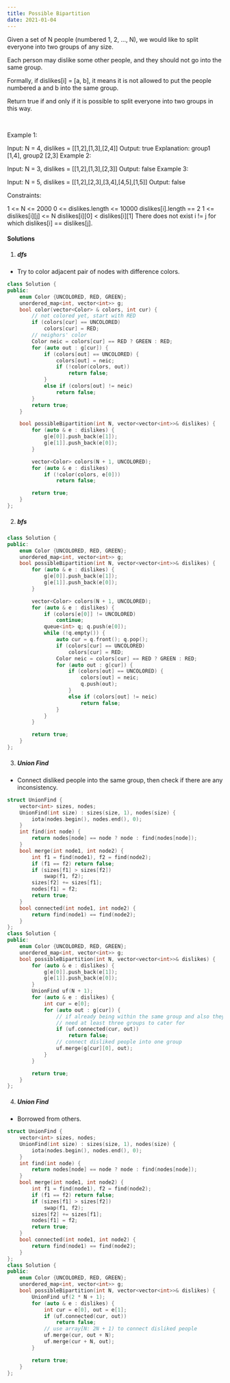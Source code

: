 ```yaml
---
title: Possible Bipartition
date: 2021-01-04
---
```

Given a set of N people (numbered 1, 2, ..., N), we would like to split everyone into two groups of any size.

Each person may dislike some other people, and they should not go into the same group. 

Formally, if dislikes[i] = [a, b], it means it is not allowed to put the people numbered a and b into the same group.

Return true if and only if it is possible to split everyone into two groups in this way.

 

Example 1:

Input: N = 4, dislikes = [[1,2],[1,3],[2,4]]
Output: true
Explanation: group1 [1,4], group2 [2,3]
Example 2:

Input: N = 3, dislikes = [[1,2],[1,3],[2,3]]
Output: false
Example 3:

Input: N = 5, dislikes = [[1,2],[2,3],[3,4],[4,5],[1,5]]
Output: false
 

Constraints:

1 <= N <= 2000
0 <= dislikes.length <= 10000
dislikes[i].length == 2
1 <= dislikes[i][j] <= N
dislikes[i][0] < dislikes[i][1]
There does not exist i != j for which dislikes[i] == dislikes[j].


#### Solutions

1. ##### dfs

- Try to color adjacent pair of nodes with difference colors.

```cpp
class Solution {
public:
    enum Color {UNCOLORED, RED, GREEN};
    unordered_map<int, vector<int>> g;
    bool color(vector<Color> & colors, int cur) {
        // not colored yet, start with RED
        if (colors[cur] == UNCOLORED)
            colors[cur] = RED;
        // neighors' color
        Color neic = colors[cur] == RED ? GREEN : RED;
        for (auto out : g[cur]) {
            if (colors[out] == UNCOLORED) {
                colors[out] = neic;
                if (!color(colors, out))
                    return false;
            }
            else if (colors[out] != neic)
                return false;
        }
        return true;
    }

    bool possibleBipartition(int N, vector<vector<int>>& dislikes) {
        for (auto & e : dislikes) {
            g[e[0]].push_back(e[1]);
            g[e[1]].push_back(e[0]);
        }

        vector<Color> colors(N + 1, UNCOLORED);
        for (auto & e : dislikes)
            if (!color(colors, e[0]))
                return false;

        return true;
    }
};

```

2. ##### bfs

```cpp
class Solution {
public:
    enum Color {UNCOLORED, RED, GREEN};
    unordered_map<int, vector<int>> g;
    bool possibleBipartition(int N, vector<vector<int>>& dislikes) {
        for (auto & e : dislikes) {
            g[e[0]].push_back(e[1]);
            g[e[1]].push_back(e[0]);
        }

        vector<Color> colors(N + 1, UNCOLORED);
        for (auto & e : dislikes) {
            if (colors[e[0]] != UNCOLORED)
                continue;
            queue<int> q; q.push(e[0]);
            while (!q.empty()) {
                auto cur = q.front(); q.pop();
                if (colors[cur] == UNCOLORED)
                    colors[cur] = RED;
                Color neic = colors[cur] == RED ? GREEN : RED;
                for (auto out : g[cur]) {
                    if (colors[out] == UNCOLORED) {
                        colors[out] = neic;
                        q.push(out);
                    }
                    else if (colors[out] != neic)
                        return false;
                }
            }
        }

        return true;
    }
};

```


3. ##### Union Find

- Connect disliked people into the same group, then check if there are any inconsistency.

```cpp
struct UnionFind {
    vector<int> sizes, nodes;
    UnionFind(int size) : sizes(size, 1), nodes(size) {
        iota(nodes.begin(), nodes.end(), 0);
    }
    int find(int node) {
        return nodes[node] == node ? node : find(nodes[node]);
    }
    bool merge(int node1, int node2) {
        int f1 = find(node1), f2 = find(node2);
        if (f1 == f2) return false;
        if (sizes[f1] > sizes[f2])
            swap(f1, f2);
        sizes[f2] += sizes[f1];
        nodes[f1] = f2;
        return true;
    }
    bool connected(int node1, int node2) {
        return find(node1) == find(node2);
    }
};
class Solution {
public:
    enum Color {UNCOLORED, RED, GREEN};
    unordered_map<int, vector<int>> g;
    bool possibleBipartition(int N, vector<vector<int>>& dislikes) {
        for (auto & e : dislikes) {
            g[e[0]].push_back(e[1]);
            g[e[1]].push_back(e[0]);
        }
        UnionFind uf(N + 1);
        for (auto & e : dislikes) {
            int cur = e[0];
            for (auto out : g[cur]) {
                // if already being within the same group and also they are disliked
                // need at least three groups to cater for
                if (uf.connected(cur, out))
                    return false;
                // connect disliked people into one group
                uf.merge(g[cur][0], out);
            }
        }

        return true;
    }
};

```


4. ##### Union Find

- Borrowed from others.

```cpp
struct UnionFind {
    vector<int> sizes, nodes;
    UnionFind(int size) : sizes(size, 1), nodes(size) {
        iota(nodes.begin(), nodes.end(), 0);
    }
    int find(int node) {
        return nodes[node] == node ? node : find(nodes[node]);
    }
    bool merge(int node1, int node2) {
        int f1 = find(node1), f2 = find(node2);
        if (f1 == f2) return false;
        if (sizes[f1] > sizes[f2])
            swap(f1, f2);
        sizes[f2] += sizes[f1];
        nodes[f1] = f2;
        return true;
    }
    bool connected(int node1, int node2) {
        return find(node1) == find(node2);
    }
};
class Solution {
public:
    enum Color {UNCOLORED, RED, GREEN};
    unordered_map<int, vector<int>> g;
    bool possibleBipartition(int N, vector<vector<int>>& dislikes) {
        UnionFind uf(2 * N + 1);
        for (auto & e : dislikes) {
            int cur = e[0], out = e[1];
            if (uf.connected(cur, out))
                return false;
            // use array[N: 2N + 1) to connect disliked people
            uf.merge(cur, out + N);
            uf.merge(cur + N, out);
        }

        return true;
    }
};

```